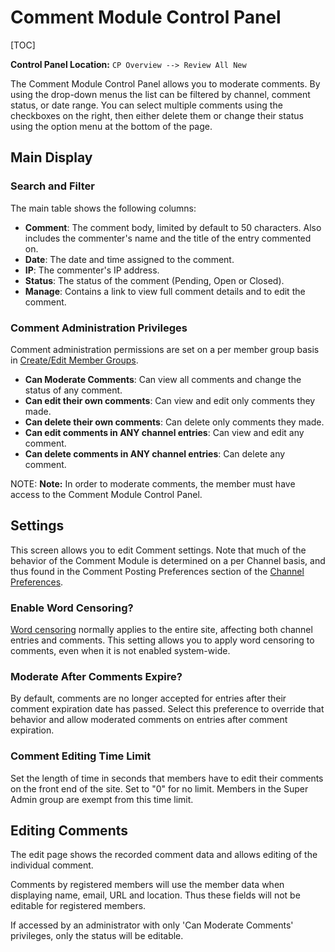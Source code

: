 <!--
    This source file is part of the open source project
    ExpressionEngine User Guide (https://github.com/ExpressionEngine/ExpressionEngine-User-Guide)

    @link      https://expressionengine.com/
    @copyright Copyright (c) 2003-2019, EllisLab Corp. (https://ellislab.com)
    @license   https://expressionengine.com/license Licensed under Apache License, Version 2.0
-->

# Comment Module Control Panel

[TOC]

**Control Panel Location:** `CP Overview --> Review All New`

The Comment Module Control Panel allows you to moderate comments. By using the drop-down menus the list can be filtered by channel, comment status, or date range. You can select multiple comments using the checkboxes on the right, then either delete them or change their status using the option menu at the bottom of the page.

## Main Display

### Search and Filter

The main table shows the following columns:

- **Comment**: The comment body, limited by default to 50 characters. Also includes the commenter's name and the title of the entry commented on.
- **Date**: The date and time assigned to the comment.
- **IP**: The commenter's IP address.
- **Status**: The status of the comment (Pending, Open or Closed).
- **Manage**: Contains a link to view full comment details and to edit the comment.

### Comment Administration Privileges

Comment administration permissions are set on a per member group basis in [Create/Edit Member Groups](control-panel/member-manager.md#member-groups).

- **Can Moderate Comments**: Can view all comments and change the status of any comment.
- **Can edit their own comments**: Can view and edit only comments they made.
- **Can delete their own comments**: Can delete only comments they made.
- **Can edit comments in ANY channel entries**: Can view and edit any comment.
- **Can delete comments in ANY channel entries**: Can delete any comment.

NOTE: **Note:** In order to moderate comments, the member must have access to the Comment Module Control Panel.

## Settings

This screen allows you to edit Comment settings. Note that much of the behavior of the Comment Module is determined on a per Channel basis, and thus found in the Comment Posting Preferences section of the [Channel Preferences](control-panel/channels.md#settings-tab).

### Enable Word Censoring?

[Word censoring](control-panel/settings/word-censor.md) normally applies to the entire site, affecting both channel entries and comments. This setting allows you to apply word censoring to comments, even when it is not enabled system-wide.

### Moderate After Comments Expire?

By default, comments are no longer accepted for entries after their comment expiration date has passed. Select this preference to override that behavior and allow moderated comments on entries after comment expiration.

### Comment Editing Time Limit

Set the length of time in seconds that members have to edit their comments on the front end of the site. Set to "0" for no limit. Members in the Super Admin group are exempt from this time limit.

## Editing Comments

The edit page shows the recorded comment data and allows editing of the individual comment.

Comments by registered members will use the member data when displaying name, email, URL and location. Thus these fields will not be editable for registered members.

If accessed by an administrator with only 'Can Moderate Comments' privileges, only the status will be editable.
